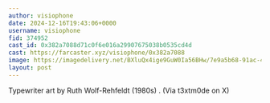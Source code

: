 ```yaml
---
author: visiophone
date: 2024-12-16T19:43:06+0000
username: visiophone
fid: 374952
cast_id: 0x382a7088d71c0f6e016a29907675038b0535cd4d
cast: https://farcaster.xyz/visiophone/0x382a7088
image: https://imagedelivery.net/BXluQx4ige9GuW0Ia56BHw/7e9a5b68-91ac-4e49-c108-cca7e8be2d00/original
layout: post
---
```


Typewriter art by Ruth Wolf-Rehfeldt (1980s)
.
(Via t3xtm0de on X)

<img src='https://imagedelivery.net/BXluQx4ige9GuW0Ia56BHw/7e9a5b68-91ac-4e49-c108-cca7e8be2d00/original' alt='' referrerpolicy='no-referrer'/>
<img src='https://imagedelivery.net/BXluQx4ige9GuW0Ia56BHw/a9fd1e64-318a-4de9-4e02-359dcda65a00/original' alt='' referrerpolicy='no-referrer'/>
